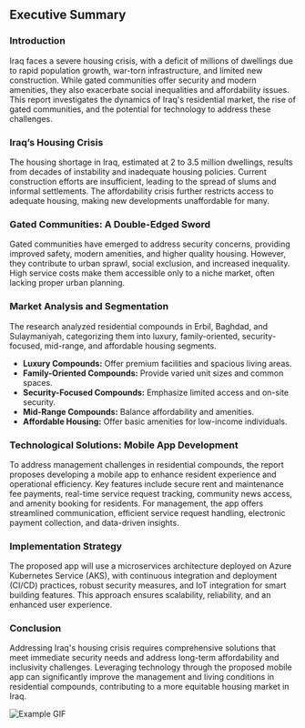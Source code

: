 ## Executive Summary

### Introduction
Iraq faces a severe housing crisis, with a deficit of millions of dwellings due to rapid population growth, war-torn infrastructure, and limited new construction. While gated communities offer security and modern amenities, they also exacerbate social inequalities and affordability issues. This report investigates the dynamics of Iraq's residential market, the rise of gated communities, and the potential for technology to address these challenges.

### Iraq’s Housing Crisis
The housing shortage in Iraq, estimated at 2 to 3.5 million dwellings, results from decades of instability and inadequate housing policies. Current construction efforts are insufficient, leading to the spread of slums and informal settlements. The affordability crisis further restricts access to adequate housing, making new developments unaffordable for many.

### Gated Communities: A Double-Edged Sword
Gated communities have emerged to address security concerns, providing improved safety, modern amenities, and higher quality housing. However, they contribute to urban sprawl, social exclusion, and increased inequality. High service costs make them accessible only to a niche market, often lacking proper urban planning.

### Market Analysis and Segmentation
The research analyzed residential compounds in Erbil, Baghdad, and Sulaymaniyah, categorizing them into luxury, family-oriented, security-focused, mid-range, and affordable housing segments.

- **Luxury Compounds:** Offer premium facilities and spacious living areas.
- **Family-Oriented Compounds:** Provide varied unit sizes and common spaces.
- **Security-Focused Compounds:** Emphasize limited access and on-site security.
- **Mid-Range Compounds:** Balance affordability and amenities.
- **Affordable Housing:** Offer basic amenities for low-income individuals.

### Technological Solutions: Mobile App Development
To address management challenges in residential compounds, the report proposes developing a mobile app to enhance resident experience and operational efficiency. Key features include secure rent and maintenance fee payments, real-time service request tracking, community news access, and amenity booking for residents. For management, the app offers streamlined communication, efficient service request handling, electronic payment collection, and data-driven insights.

### Implementation Strategy
The proposed app will use a microservices architecture deployed on Azure Kubernetes Service (AKS), with continuous integration and deployment (CI/CD) practices, robust security measures, and IoT integration for smart building features. This approach ensures scalability, reliability, and an enhanced user experience.

### Conclusion
Addressing Iraq's housing crisis requires comprehensive solutions that meet immediate security needs and address long-term affordability and inclusivity challenges. Leveraging technology through the proposed mobile app can significantly improve the management and living conditions in residential compounds, contributing to a more equitable housing market in Iraq.

![Example GIF]([https://raw.githubusercontent.com/exampleuser/example-repo/main/images/example.gif](https://github.com/husseinahmed-dev/KAPITA_Research-Analyst-Assignment/blob/main/1718807887307.gif))
